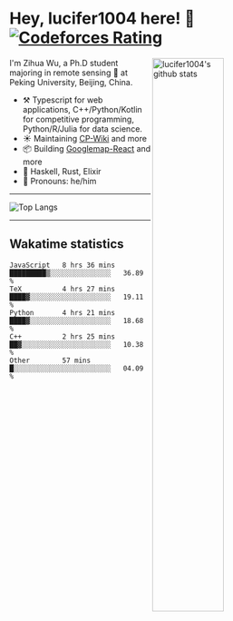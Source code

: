 # Hey, lucifer1004 here! :wave: [![Codeforces Rating](https://cfrating.ihcr.top/?user=lucifer1004&style=flat-square)](https://codeforces.com/profile/lucifer1004)

<img width="50%" align="right" alt="lucifer1004's github stats" src="https://github-readme-stats.vercel.app/api?username=lucifer1004&show_icons=true">

I'm Zihua Wu, a Ph.D student majoring in remote sensing :satellite: at Peking University, Beijing, China.

- :hammer_and_pick: Typescript for web applications, C++/Python/Kotlin for competitive programming, Python/R/Julia for data science.
- :sunny: Maintaining [CP-Wiki](https://cp-wiki.vercel.app) and more 
- :package: Building [Googlemap-React](https://github.com/googlemap-react/googlemap-react) and more
- :seedling: Haskell, Rust, Elixir
- :man: Pronouns: he/him

---

![Top Langs](https://github-readme-stats.vercel.app/api/top-langs/?username=lucifer1004&layout=compact)

---

## Wakatime statistics

<!--START_SECTION:waka-->
```text
JavaScript   8 hrs 36 mins   █████████▒░░░░░░░░░░░░░░░   36.89 % 
TeX          4 hrs 27 mins   ████▓░░░░░░░░░░░░░░░░░░░░   19.11 % 
Python       4 hrs 21 mins   ████▓░░░░░░░░░░░░░░░░░░░░   18.68 % 
C++          2 hrs 25 mins   ██▓░░░░░░░░░░░░░░░░░░░░░░   10.38 % 
Other        57 mins         █░░░░░░░░░░░░░░░░░░░░░░░░   04.09 % 
```
<!--END_SECTION:waka-->

